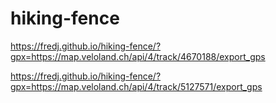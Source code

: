 # hiking-fence

https://fredj.github.io/hiking-fence/?gpx=https://map.veloland.ch/api/4/track/4670188/export_gps

https://fredj.github.io/hiking-fence/?gpx=https://map.veloland.ch/api/4/track/5127571/export_gps
